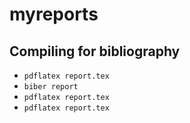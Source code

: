 # myreports

## Compiling for bibliography

- `pdflatex report.tex`
- `biber report`
- `pdflatex report.tex`
- `pdflatex report.tex`
